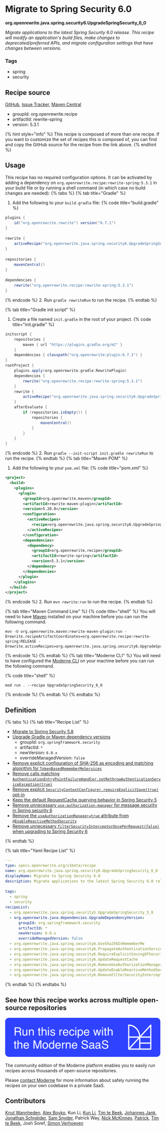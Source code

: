 # Migrate to Spring Security 6.0

**org.openrewrite.java.spring.security6.UpgradeSpringSecurity\_6\_0**

_Migrate applications to the latest Spring Security 6.0 release. This recipe will modify an application's build files, make changes to deprecated/preferred APIs, and migrate configuration settings that have changes between versions._

### Tags

* spring
* security

## Recipe source

[GitHub](https://github.com/openrewrite/rewrite-spring/blob/main/src/main/resources/META-INF/rewrite/spring-security-60.yml), [Issue Tracker](https://github.com/openrewrite/rewrite-spring/issues), [Maven Central](https://central.sonatype.com/artifact/org.openrewrite.recipe/rewrite-spring/5.3.1/jar)

* groupId: org.openrewrite.recipe
* artifactId: rewrite-spring
* version: 5.3.1

{% hint style="info" %}
This recipe is composed of more than one recipe. If you want to customize the set of recipes this is composed of, you can find and copy the GitHub source for the recipe from the link above.
{% endhint %}

## Usage

This recipe has no required configuration options. It can be activated by adding a dependency on `org.openrewrite.recipe:rewrite-spring:5.3.1` in your build file or by running a shell command (in which case no build changes are needed): 
{% tabs %}
{% tab title="Gradle" %}
1. Add the following to your `build.gradle` file:
{% code title="build.gradle" %}
```groovy
plugins {
    id("org.openrewrite.rewrite") version("6.7.1")
}

rewrite {
    activeRecipe("org.openrewrite.java.spring.security6.UpgradeSpringSecurity_6_0")
}

repositories {
    mavenCentral()
}

dependencies {
    rewrite("org.openrewrite.recipe:rewrite-spring:5.3.1")
}
```
{% endcode %}
2. Run `gradle rewriteRun` to run the recipe.
{% endtab %}

{% tab title="Gradle init script" %}
1. Create a file named `init.gradle` in the root of your project.
{% code title="init.gradle" %}
```groovy
initscript {
    repositories {
        maven { url "https://plugins.gradle.org/m2" }
    }
    dependencies { classpath("org.openrewrite:plugin:6.7.1") }
}
rootProject {
    plugins.apply(org.openrewrite.gradle.RewritePlugin)
    dependencies {
        rewrite("org.openrewrite.recipe:rewrite-spring:5.3.1")
    }
    rewrite {
        activeRecipe("org.openrewrite.java.spring.security6.UpgradeSpringSecurity_6_0")
    }
    afterEvaluate {
        if (repositories.isEmpty()) {
            repositories {
                mavenCentral()
            }
        }
    }
}
```
{% endcode %}
2. Run `gradle --init-script init.gradle rewriteRun` to run the recipe.
{% endtab %}
{% tab title="Maven POM" %}
1. Add the following to your `pom.xml` file:
{% code title="pom.xml" %}
```xml
<project>
  <build>
    <plugins>
      <plugin>
        <groupId>org.openrewrite.maven</groupId>
        <artifactId>rewrite-maven-plugin</artifactId>
        <version>5.20.0</version>
        <configuration>
          <activeRecipes>
            <recipe>org.openrewrite.java.spring.security6.UpgradeSpringSecurity_6_0</recipe>
          </activeRecipes>
        </configuration>
        <dependencies>
          <dependency>
            <groupId>org.openrewrite.recipe</groupId>
            <artifactId>rewrite-spring</artifactId>
            <version>5.3.1</version>
          </dependency>
        </dependencies>
      </plugin>
    </plugins>
  </build>
</project>
```
{% endcode %}
2. Run `mvn rewrite:run` to run the recipe.
{% endtab %}

{% tab title="Maven Command Line" %}
{% code title="shell" %}
You will need to have [Maven](https://maven.apache.org/download.cgi) installed on your machine before you can run the following command.

```shell
mvn -U org.openrewrite.maven:rewrite-maven-plugin:run -Drewrite.recipeArtifactCoordinates=org.openrewrite.recipe:rewrite-spring:RELEASE -Drewrite.activeRecipes=org.openrewrite.java.spring.security6.UpgradeSpringSecurity_6_0
```
{% endcode %}
{% endtab %}
{% tab title="Moderne CLI" %}
You will need to have configured the [Moderne CLI](https://docs.moderne.io/moderne-cli/cli-intro) on your machine before you can run the following command.

{% code title="shell" %}
```shell
mod run . --recipe UpgradeSpringSecurity_6_0
```
{% endcode %}
{% endtab %}
{% endtabs %}

## Definition

{% tabs %}
{% tab title="Recipe List" %}
* [Migrate to Spring Security 5.8](../../../java/spring/security5/upgradespringsecurity_5_8.md)
* [Upgrade Gradle or Maven dependency versions](../../../java/dependencies/upgradedependencyversion.md)
  * groupId: `org.springframework.security`
  * artifactId: `*`
  * newVersion: `6.0.x`
  * overrideManagedVersion: `false`
* [Remove explicit configuration of SHA-256 as encoding and matching algorithm for `TokenBasedRememberMeServices`](../../../java/spring/security6/usesha256inrememberme.md)
* [Remove calls matching `AuthenticationEntryPointFailureHandler.setRethrowAuthenticationServiceException(true)`](../../../java/spring/security6/propagateauthenticationserviceexceptions.md)
* [Remove explicit `SecurityContextConfigurer.requireExplicitSave(true)` opt-in](../../../java/spring/security6/requireexplicitsavingofsecuritycontextrepository.md)
* [Keep the default RequestCache querying behavior in Spring Security 5](../../../java/spring/security6/updaterequestcache.md)
* [Remove unnecessary `use-authorization-manager` for message security in Spring security 6](../../../java/spring/security6/removeuseauthorizationmanager.md)
* [Remove the `useAuthorizationManager=true` attribute from `@EnableReactiveMethodSecurity`](../../../java/spring/security6/updateenablereactivemethodsecurity.md)
* [Remove unnecessary `filterSecurityInterceptorOncePerRequest(false)` when upgrading to Spring Security 6](../../../java/spring/security6/removefiltersecurityinterceptoronceperrequest.md)

{% endtab %}

{% tab title="Yaml Recipe List" %}
```yaml
---
type: specs.openrewrite.org/v1beta/recipe
name: org.openrewrite.java.spring.security6.UpgradeSpringSecurity_6_0
displayName: Migrate to Spring Security 6.0
description: Migrate applications to the latest Spring Security 6.0 release. This recipe will modify an application's build files, make changes to deprecated/preferred APIs, and migrate configuration settings that have changes between versions.

tags:
  - spring
  - security
recipeList:
  - org.openrewrite.java.spring.security5.UpgradeSpringSecurity_5_8
  - org.openrewrite.java.dependencies.UpgradeDependencyVersion:
      groupId: org.springframework.security
      artifactId: *
      newVersion: 6.0.x
      overrideManagedVersion: false
  - org.openrewrite.java.spring.security6.UseSha256InRememberMe
  - org.openrewrite.java.spring.security6.PropagateAuthenticationServiceExceptions
  - org.openrewrite.java.spring.security6.RequireExplicitSavingOfSecurityContextRepository
  - org.openrewrite.java.spring.security6.UpdateRequestCache
  - org.openrewrite.java.spring.security6.RemoveUseAuthorizationManager
  - org.openrewrite.java.spring.security6.UpdateEnableReactiveMethodSecurity
  - org.openrewrite.java.spring.security6.RemoveFilterSecurityInterceptorOncePerRequest

```
{% endtab %}
{% endtabs %}

## See how this recipe works across multiple open-source repositories

[![Moderne Link Image](/.gitbook/assets/ModerneRecipeButton.png)](https://app.moderne.io/recipes/org.openrewrite.java.spring.security6.UpgradeSpringSecurity_6_0)

The community edition of the Moderne platform enables you to easily run recipes across thousands of open-source repositories.

Please [contact Moderne](https://moderne.io/product) for more information about safely running the recipes on your own codebase in a private SaaS.

## Contributors
[Knut Wannheden](mailto:knut@moderne.io), [Alex Boyko](mailto:aboyko@vmware.com), Kun Li, [Kun Li](mailto:kun@moderne.io), [Tim te Beek](mailto:tim@moderne.io), [Johannes Jank](mailto:johannes.wengert@googlemail.com), [Jonathan Schnéider](mailto:jkschneider@gmail.com), [Sam Snyder](mailto:sam@moderne.io), Patrick Way, [Nick McKinney](mailto:mckinneynichoals@gmail.com), [Patrick](mailto:patway99@gmail.com), [Tim te Beek](mailto:timtebeek@gmail.com), Josh Soref, [Simon Verhoeven](mailto:verhoeven.simon@gmail.com)
